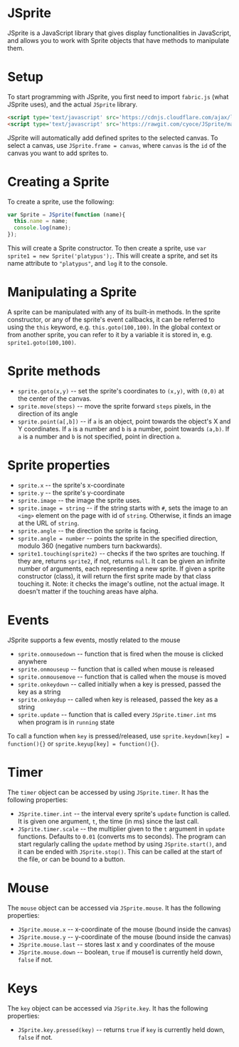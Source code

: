 # JSprite
JSprite is a JavaScript library that gives display functionalities in JavaScript, and allows you to work with Sprite objects that have methods to manipulate them. 

# Setup
To start programming with JSprite, you first need to import `fabric.js` (what JSprite uses), and the actual `JSprite` library.
```html
<script type='text/javascript' src='https://cdnjs.cloudflare.com/ajax/libs/fabric.js/1.5.0/fabric.min.js'></script>
<script type='text/javascript' src='https://rawgit.com/cyoce/JSprite/master/Sprite.js'></script>
```

JSprite will automatically add defined sprites to the selected canvas. To select a canvas, use `JSprite.frame = canvas`, where `canvas` is the `id` of the canvas you want to add sprites to.

# Creating a Sprite
To create a sprite, use the following:
```Javascript
var Sprite = JSprite(function (name){
  this.name = name;
  console.log(name);
});
```
This will create a Sprite constructor. To then create a sprite, use `var sprite1 = new Sprite('platypus');`. This will create a sprite, and set its name attribute to `"platypus"`, and `log` it to the console. 

# Manipulating a Sprite
A sprite can be manipulated with any of its built-in methods. In the sprite constructor, or any of the sprite's event callbacks, it can be referred to using the `this` keyword, e.g. `this.goto(100,100)`. In the global context or from another sprite, you can refer to it by a variable it is stored in, e.g. `sprite1.goto(100,100)`. 

# Sprite methods
* `sprite.goto(x,y)` -- set the sprite's coordinates to `(x,y)`, with `(0,0)` at the center of the canvas.
* `sprite.move(steps)` -- move the sprite forward `steps` pixels, in the direction of its angle
* `sprite.point(a[,b])` -- if `a` is an object, point towards the object's X and Y coordinates. If `a` is a number and `b` is a number, point towards `(a,b)`. If `a` is a number and `b` is not specified, point in direction `a`.

# Sprite properties
* `sprite.x` -- the sprite's x-coordinate
* `sprite.y` -- the sprite's y-coordinate
* `sprite.image` -- the image the sprite uses.
* `sprite.image = string` -- if the string starts with `#`, sets the image to an `<img>` element on the page with id of `string`. Otherwise, it finds an image at the URL of `string`.
* `sprite.angle` -- the direction the sprite is facing.
* `sprite.angle = number` -- points the sprite in the specified direction, modulo 360 (negative numbers turn backwards).
* `sprite1.touching(sprite2)` -- checks if the two sprites are touching. If they are, returns `sprite2`, if not, returns `null`. It can be given an infinite number of arguments, each representing a new sprite. If given a sprite constructor (class), it will return the first sprite made by that class touching it. Note: it checks the image's outline, not the actual image. It doesn't matter if the touching areas have alpha.

# Events
JSprite supports a few events, mostly related to the mouse
* `sprite.onmousedown` -- function that is fired when the mouse is clicked anywhere
* `sprite.onmouseup` -- function that is called when mouse is released 
* `sprite.onmousemove` -- function that is called when the mouse is moved
* `sprite.onkeydown` -- called initially when a key is pressed, passed the key as a string
* `sprite.onkeydup` -- called when key is released, passed the key as a string
* `sprite.update` -- function that is called every `JSprite.timer.int` ms when program is in `running` state

To call a function when `key` is pressed/released, use `sprite.keydown[key] = function(){}` or `sprite.keyup[key] = function(){}`.

# Timer
The `timer` object can be accessed by using `JSprite.timer`. It has the following properties:
* `JSprite.timer.int` -- the interval every sprite's `update` function is called. It is given one argument, `t`, the time (in ms) since the last call.
* `JSprite.timer.scale` -- the multiplier given to the `t` argument in `update` functions. Defaults to `0.01` (converts ms to seconds).
The program can start regularly calling the `update` method by using `JSprite.start()`, and it can be ended with `JSprite.stop()`. This can be called at the start of the file, or can be bound to a button.

# Mouse
The `mouse` object can be accessed via `JSprite.mouse`. It has the following properties:
* `JSprite.mouse.x` -- x-coordinate of the mouse (bound inside the canvas)
* `JSprite.mouse.y` -- y-coordinate of the mouse (bound inside the canvas)
* `JSprite.mouse.last` -- stores last x and y coordinates of the mouse
* `JSprite.mouse.down` -- boolean, `true` if mouse1 is currently held down, `false` if not.

# Keys
The `key` object can be accessed via `JSprite.key`. It has the following properties:
* `JSprite.key.pressed(key)` -- returns `true` if `key` is currently held down, `false` if not.
